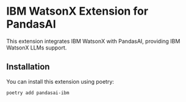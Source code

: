 # IBM WatsonX Extension for PandasAI

This extension integrates IBM WatsonX with PandasAI, providing IBM WatsonX LLMs support.

## Installation

You can install this extension using poetry:

```bash
poetry add pandasai-ibm
```
